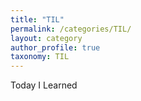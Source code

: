 ```yaml
---
title: "TIL"
permalink: /categories/TIL/
layout: category
author_profile: true
taxonomy: TIL
---
```


Today I Learned